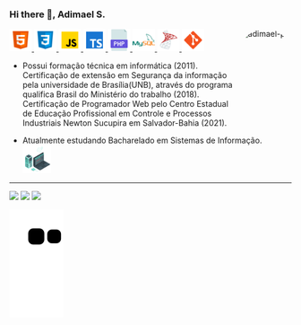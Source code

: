 ### Hi there 👋, Adimael S.
 
<div> 
  <img align="right" alt="adimael-pic" height="150" style="border-radius:50px;" src="http://insait.com.br/wp-content/uploads/2020/09/figura-consultoria-e-governanca-de-ti-scitis.png">
 <p align="left">  
  <a href="https://www.w3.org/html/" target="_blank"> <img src="./icon/html.png" alt="html5" width="40" height="40"/> </a>
  <a href="https://www.w3schools.com/css/" target="_blank"> <img src="./icon/css.png" alt="css3" width="40" height="40"/> </a>
  <a href="https://developer.mozilla.org/en-US/docs/Web/JavaScript" target="_blank"> <img src="./icon/js.png" alt="javascript" width="40" height="40"/> </a>
  <a href="https://www.typescriptlang.org/" target="_blank"> <img src="./icon/typescript.png" alt="typescript" width="40" height="40"/> </a>
  <a href="https://www.php.net/" target="_blank"> <img src="./icon/php.png" alt="php" width="40" height="40"/> </a>
  <a href="https://www.mysql.com/" target="_blank"> <img src="./icon/mysql.png" alt="mySQL" width="40" height="40"/> </a>
  <a href="https://www.microsoft.com/pt-br/sql-server/" target="_blank"> <img src="./icon/sqlserver.png" alt="sqlServer" width="40" height="40"/> </a>
  <a href="https://git-scm.com/" target="_blank"> <img src="./icon/git.png" alt="git" width="40" height="40"/> </a>
</p>
  
  - Possui formação técnica em informática (2011). Certificação de extensão em Segurança da informação pela universidade de Brasília(UNB), através do programa qualifica Brasil do Ministério do trabalho (2018). Certificação de Programador Web pelo Centro Estadual de Educação Profissional em Controle e Processos Industriais Newton Sucupira em Salvador-Bahia (2021).
 
  - Atualmente estudando Bacharelado em Sistemas de Informação. <img width="50" height="50" src="./icon/future.png">

  ______________________________________________________________________
  <a href="https://www.youtube.com/channel/UC8MPewhbDiWMG50DtF6Wr1w" target="_blank"><img src="https://img.shields.io/badge/YouTube-FF0000?style=for-the-badge&logo=youtube&logoColor=white" target="_blank"></a>
  <a href = "mailto:adimaelbr@gmail.com"><img src="https://img.shields.io/badge/-Gmail-%23333?style=for-the-badge&logo=gmail&logoColor=white" target="_blank"></a>
  <a href="https://www.linkedin.com/in/adimael" target="_blank"><img src="https://img.shields.io/badge/-LinkedIn-%230077B5?style=for-the-badge&logo=linkedin&logoColor=white" target="_blank"></a> 
 
  ![Snake animation](https://github.com/rafaballerini/rafaballerini/blob/output/github-contribution-grid-snake.svg)
 
</div>

